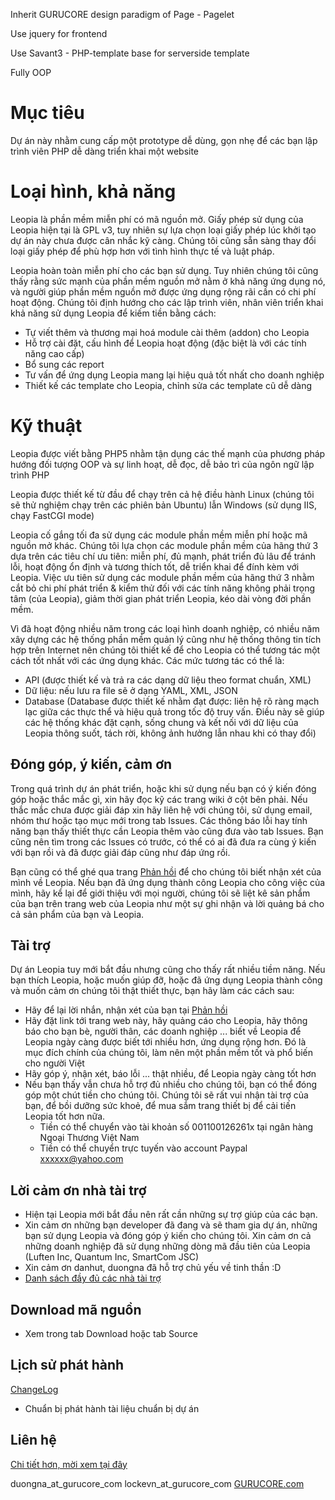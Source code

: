 Inherit GURUCORE design paradigm of Page - Pagelet

Use jquery for frontend

Use Savant3 - PHP-template base for serverside template

Fully OOP


# Mục tiêu #
Dự án này nhằm cung cấp một prototype dễ dùng, gọn nhẹ để các bạn lập trình viên PHP dễ dàng triển khai một website


# Loại hình, khả năng #
Leopia là phần mềm miễn phí có mã nguồn mở. Giấy phép sử dụng của Leopia hiện tại là GPL v3, tuy nhiên sự lựa chọn loại giấy phép lúc khởi tạo dự án này chưa được cân nhắc kỹ càng. Chúng tôi cũng sẵn sàng thay đổi loại giấy phép để phù hợp hơn với tình hình thực tế và luật pháp.

Leopia hoàn toàn miễn phí cho các bạn sử dụng. Tuy nhiên chúng tôi cũng thấy rằng sức mạnh của phần mềm nguồn mở nằm ở khả năng ứng dụng nó, và người giúp phần mềm nguồn mở được ứng dụng rộng rãi cần có chi phí hoạt động. Chúng tôi định hướng cho các lập trình viên, nhân viên triển khai khả năng sử dụng Leopia để kiếm tiền bằng cách:
  * Tự viết thêm và thương mại hoá module cài thêm (addon) cho Leopia
  * Hỗ trợ cài đặt, cấu hình để Leopia hoạt động (đặc biệt là với các tính năng cao cấp)
  * Bổ sung các report
  * Tư vấn để ứng dụng Leopia mang lại hiệu quả tốt nhất cho doanh nghiệp
  * Thiết kế các template cho Leopia, chỉnh sửa các template cũ dễ dàng


# Kỹ thuật #
Leopia được viết bằng PHP5 nhằm tận dụng các thế mạnh của phương pháp hướng đối tượng OOP và sự linh hoạt, dễ đọc, dễ bảo trì của ngôn ngữ lập trình PHP

Leopia được thiết kế từ đầu để chạy trên cả hệ điều hành Linux (chúng tôi sẽ thử nghiệm chạy trên các phiên bản Ubuntu) lẫn Windows (sử dụng IIS, chạy FastCGI mode)

Leopia cố gắng tối đa sử dụng các module phần mềm miễn phí hoặc mã nguồn mở khác. Chúng tôi lựa chọn các module phần mềm của hãng thứ 3 dựa trên các tiêu chí ưu tiên: miễn phí, đủ mạnh, phát triển đủ lâu để tránh lỗi, hoạt động ổn định và tương thích tốt, dễ triển khai để đính kèm với Leopia. Việc ưu tiên sử dụng các module phần mềm của hãng thứ 3 nhằm cắt bỏ chi phí phát triển & kiểm thử đối với các tính năng không phải trọng tâm (của Leopia), giảm thời gian phát triển Leopia, kéo dài vòng đời phần mềm.

Vì đã hoạt động nhiều năm trong các loại hình doanh nghiệp, có nhiều năm xây dựng các hệ thống phần mềm quản lý cũng như hệ thống thông tin tích hợp trên Internet nên chúng tôi thiết kế để cho Leopia có thể tương tác một cách tốt nhất với các ứng dụng khác. Các mức tương tác có thể là:
  * API (được thiết kế và trả ra các dạng dữ liệu theo format chuẩn, XML)
  * Dữ liệu: nếu lưu ra file sẽ ở dạng YAML, XML, JSON
  * Database (Database được thiết kế nhằm đạt được: liên hệ rõ ràng mạch lạc giữa các thực thể và hiệu quả trong tốc độ truy vấn. Điều này sẽ giúp các hệ thống khác đặt cạnh, sống chung và kết nối với dữ liệu của Leopia thông suốt, tách rời, không ảnh hưởng lẫn nhau khi có thay đổi)


## Đóng góp, ý kiến, cảm ơn ##
Trong quá trình dự án phát triển, hoặc khi sử dụng nếu bạn có ý kiến đóng góp hoặc thắc mắc gì, xin hãy đọc kỹ các trang wiki ở cột bên phải. Nếu thắc mắc chưa được giải đáp xin hãy liên hệ với chúng tôi, sử dụng email, nhóm thư hoặc tạo mục mới trong tab Issues. Các thông báo lỗi hay tính năng bạn thấy thiết thực cần Leopia thêm vào cũng đưa vào tab Issues. Bạn cũng nên tìm trong các Issues có trước, có thể có ai đã đưa ra cùng ý kiến với bạn rồi và đã được giải đáp cũng như đáp ứng rồi.

Bạn cũng có thể ghé qua trang [Phản hồi](Feedback.md) để cho chúng tôi biết nhận xét của mình về Leopia. Nếu bạn đã ứng dụng thành công Leopia cho công việc của mình, hãy kể lại để giới thiệu với mọi người, chúng tôi sẽ liệt kê sản phẩm của bạn trên trang web của Leopia như một sự ghi nhận và lời quảng bá cho cả sản phẩm của bạn và Leopia.


## Tài trợ ##
Dự án Leopia tuy mới bắt đầu nhưng cũng cho thấy rất nhiều tiềm năng. Nếu bạn thích Leopia, hoặc muốn giúp đỡ, hoặc đã ứng dụng Leopia thành công và muốn cảm ơn chúng tôi thật thiết thực, bạn hãy làm các cách sau:
  * Hãy để lại lời nhắn, nhận xét của bạn tại [Phản hồi](Feedback.md)
  * Hãy đặt link tới trang web này, hãy quảng cáo cho Leopia, hãy thông báo cho bạn bè, người thân, các doanh nghiệp ... biết về Leopia để Leopia ngày càng được biết tới nhiều hơn, ứng dụng rộng hơn. Đó là mục đích chính của chúng tôi, làm nên một phần mềm tốt và phổ biến cho người Việt
  * Hãy góp ý, nhận xét, báo lỗi ... thật nhiều, để Leopia ngày càng tốt hơn
  * Nếu bạn thấy vẫn chưa hỗ trợ đủ nhiều cho chúng tôi, bạn có thể đóng góp một chút tiền cho chúng tôi. Chúng tôi sẽ rất vui nhận tài trợ của bạn, để bồi dưỡng sức khoẻ, để mua sắm trang thiết bị để cải tiến Leopia tốt hơn nữa.
    * Tiền có thể chuyển vào tài khoản số 001100126261x tại ngân hàng Ngoại Thương Việt Nam
    * Tiền có thể chuyển trực tuyến vào account Paypal xxxxxx@yahoo.com

## Lời cảm ơn nhà tài trợ ##
  * Hiện tại Leopia mới bắt đầu nên rất cần những sự trợ giúp của các bạn.
  * Xin cảm ơn những bạn developer đã đang và sẽ tham gia dự án, những bạn sử dụng Leopia và đóng góp ý kiến cho chúng tôi. Xin cảm ơn cả những doanh nghiệp đã sử dụng những dòng mã đầu tiên của Leopia (Luften Inc, Quantum Inc, SmartCom JSC)
  * Xin cảm ơn danhut, duongna đã hỗ trợ chủ yếu về tinh thần :D
  * [Danh sách đầy đủ các nhà tài trợ](Sponsor.md)

## Download mã nguồn ##

  * Xem trong tab Download hoặc tab Source

## Lịch sử phát hành ##
[ChangeLog](ChangeLog.md)

  * Chuẩn bị phát hành tài liệu chuẩn bị dự án

## Liên hệ ##
[Chi tiết hơn, mời xem tại đây](Contact.md)

duongna\_at\_gurucore\_com
lockevn\_at\_gurucore\_com
[GURUCORE.com](http://gurucore.com)